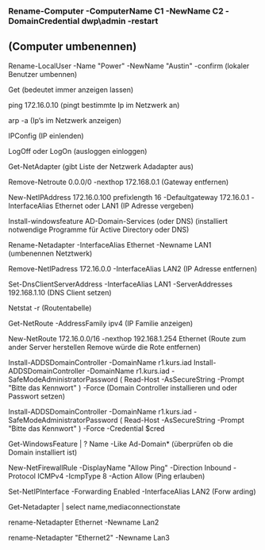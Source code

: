 ### Rename-Computer -ComputerName C1 -NewName C2 -DomainCredential dwp\admin -restart
## (Computer umbenennen)

Rename-LocalUser -Name "Power" -NewName "Austin" -confirm
(lokaler Benutzer umbennen)

Get
(bedeutet immer anzeigen lassen)

ping 172.16.0.10
(pingt bestimmte Ip im Netzwerk an)

arp -a
(Ip‘s im Netzwerk anzeigen)

IPConfig
(IP einlenden)

LogOff oder LogOn
(ausloggen einloggen)

Get-NetAdapter
(gibt Liste der Netzwerk Adadapter aus)

Remove-Netroute 0.0.0/0 -nexthop 172.168.0.1
(Gateway entfernen)

New-NetIPAddress 172.16.0.100 prefixlength 16 -Defaultgateway 172.16.0.1 -InterfaceAlias Ethernet oder LAN1
(IP Adresse vergeben)

Install-windowsfeature AD-Domain-Services (oder DNS)
(installiert notwendige Programme für Active Directory oder DNS)

Rename-Netadapter -InterfaceAlias Ethernet -Newname LAN1 
(umbenennen Netztwerk)

Remove-NetIPadress 172.16.0.0 -InterfaceAlias LAN2
(IP Adresse entfernen)

Set-DnsClientServerAddress -InterfaceAlias LAN1 -ServerAddresses 192.168.1.10
(DNS Client setzen)

Netstat -r 
(Routentabelle)

Get-NetRoute -AddressFamily ipv4 
(IP Familie anzeigen)

New-NetRoute 172.16.0.0/16 -nexthop 192.168.1.254 Ethernet 
(Route zum ander Server herstellen Remove würde die Rote entfernen)

Install-ADDSDomainController -DomainName r1.kurs.iad
Install-ADDSDomainController -DomainName r1.kurs.iad -SafeModeAdministratorPassword ( Read-Host -AsSecureString -Prompt "Bitte das Kennwort" ) -Force
(Domain Controller installieren und oder Passwort setzen)

Install-ADDSDomainController -DomainName r1.kurs.iad -SafeModeAdministratorPassword ( Read-Host -AsSecureString -Prompt "Bitte das Kennwort" ) -Force -Credential $cred

Get-WindowsFeature | ? Name -Like Ad-Domain*
(überprüfen ob die Domain installiert ist)

New-NetFirewallRule -DisplayName "Allow Ping" -Direction Inbound -Protocol ICMPv4 -IcmpType 8 -Action Allow
(Ping erlauben)

Set-NetIPInterface -Forwarding Enabled -InterfaceAlias LAN2
(Forw
arding)

Get-Netadapter | select name,mediaconnectionstate

rename-Netadapter Ethernet -Newname Lan2

rename-Netadapter "Ethernet2" -Newname Lan3



